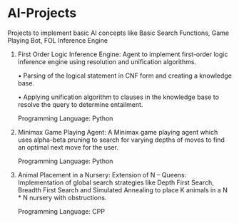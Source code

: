 # AI-Projects
Projects to implement basic AI concepts like Basic Search Functions, Game Playing Bot, FOL Inference Engine

1. First Order Logic Inference Engine: 
    Agent to implement first-order logic inference engine using resolution and unification algorithms.
    
    •   Parsing of the logical statement in CNF form and creating a knowledge base.
    
    •	Applying unification algorithm to clauses in the knowledge base to resolve the query to determine entailment.
    
    Programming Language: Python

2. Minimax Game Playing Agent:
   A Minimax game playing agent which uses alpha-beta pruning to search for varying depths of moves to find an optimal next move for the user.
    
    Programming Language: Python 
    
3. Animal Placement in a Nursery: Extension of N – Queens:
   Implementation of global search strategies like Depth First Search, Breadth First Search and Simulated Annealing to place K animals in a N * N nursery with obstructions.
   
   Programming Language: CPP
